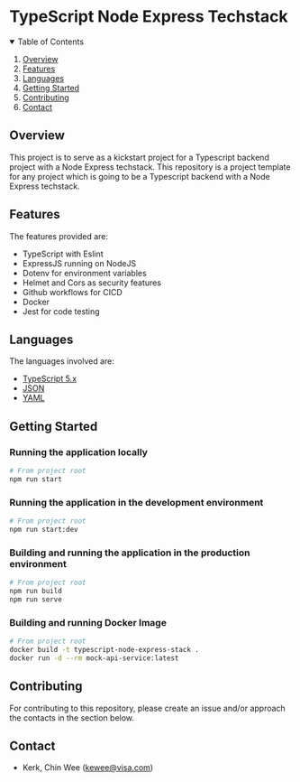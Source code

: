 # TypeScript Node Express Techstack

<details open>
  <summary>Table of Contents</summary>
  <ol>
    <li>
        <a href="#about">Overview</a>
    </li>
    <li>
        <a href="#features">Features</a>
    </li>
    <li>
        <a href="#languages">Languages</a>
    </li>
    <li>
        <a href="#getting-started">Getting Started</a>
    </li>
    <li>
        <a href="#contributing">Contributing</a>
    </li>
    <li>
        <a href="#contact">Contact</a>
    </li>
  </ol>
</details>

<div id="about">

## Overview

This project is to serve as a kickstart project for a Typescript backend project with a Node Express techstack.
This repository is a project template for any project which is going to be a Typescript backend with a Node Express techstack.

</div>

<div id="features">

## Features

The features provided are:

- TypeScript with Eslint
- ExpressJS running on NodeJS
- Dotenv for environment variables
- Helmet and Cors as security features
- Github workflows for CICD
- Docker
- Jest for code testing

</div>

<div id="languages">

## Languages

The languages involved are:

- [TypeScript 5.x](https://www.typescriptlang.org)
- [JSON](https://www.json.org)
- [YAML](https://yaml.org)

</div>

<div id="getting-started">

## Getting Started

### Running the application locally

```sh
# From project root
npm run start
```

### Running the application in the development environment

```sh
# From project root
npm run start:dev
```

### Building and running the application in the production environment

```sh
# From project root
npm run build
npm run serve
```

### Building and running Docker Image

```sh
# From project root
docker build -t typescript-node-express-stack .
docker run -d --rm mock-api-service:latest
```

</div>

<div id="contributing">

## Contributing

For contributing to this repository, please create an issue and/or approach the contacts in the section below.

</div>

<div id="contact">

## Contact

- Kerk, Chin Wee (kewee@visa.com)

</div>
